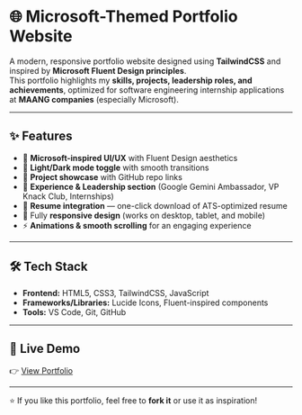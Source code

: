 # 🌐 Microsoft-Themed Portfolio Website  

A modern, responsive portfolio website designed using **TailwindCSS** and inspired by **Microsoft Fluent Design principles**.  
This portfolio highlights my **skills, projects, leadership roles, and achievements**, optimized for software engineering internship applications at **MAANG companies** (especially Microsoft).  

---

## ✨ Features  
- 🎨 **Microsoft-inspired UI/UX** with Fluent Design aesthetics  
- 🌙 **Light/Dark mode toggle** with smooth transitions  
- 📂 **Project showcase** with GitHub repo links  
- 💼 **Experience & Leadership section** (Google Gemini Ambassador, VP Knack Club, Internships)  
- 📄 **Resume integration** — one-click download of ATS-optimized resume  
- 📱 Fully **responsive design** (works on desktop, tablet, and mobile)  
- ⚡ **Animations & smooth scrolling** for an engaging experience  

---

## 🛠️ Tech Stack  
- **Frontend:** HTML5, CSS3, TailwindCSS, JavaScript  
- **Frameworks/Libraries:** Lucide Icons, Fluent-inspired components  
- **Tools:** VS Code, Git, GitHub  

---


## 🚀 Live Demo  
👉 [View Portfolio](https://muditgupta07.github.io/Portfolio-Microsoft/)  


---

⭐ If you like this portfolio, feel free to **fork it** or use it as inspiration!  
